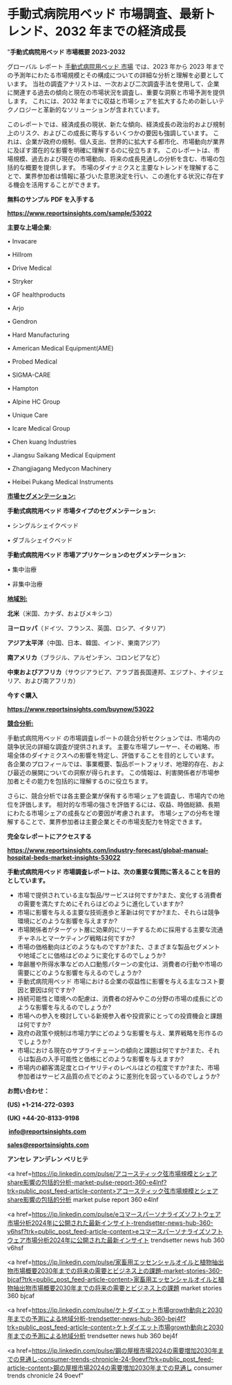 # 手動式病院用ベッド 市場調査、最新トレンド、2032 年までの経済成長

"<strong>手動式病院用ベッド 市場概要 2023-2032</strong>

グローバル レポート <a href=https://www.reportsinsights.com/sample/53022>手動式病院用ベッド 市場</a> では、2023 年から 2023 年までの予測年にわたる市場規模とその構成についての詳細な分析と理解を必要としています。 当社の調査アナリストは、一次および二次調査手法を使用して、企業に関連する過去の傾向と現在の市場状況を調査し、重要な洞察と市場予測を提供します。 これには、2032 年までに収益と市場シェアを拡大​​するための新しいテクノロジーと革新的なソリューションが含まれています。

このレポートでは、経済成長の現状、新たな傾向、経済成長の政治的および規制上のリスク、およびこの成長に寄与するいくつかの要因も強調しています。 これは、企業が政府の規制、個人支出、世界的に拡大する都市化、市場動向が業界に及ぼす潜在的な影響を明確に理解するのに役立ちます。 このレポートは、市場規模、過去および現在の市場動向、将来の成長見通しの分析を含む、市場の包括的な概要を提供します。 市場のダイナミクスと主要なトレンドを理解することで、業界参加者は情報に基づいた意思決定を行い、この進化する状況に存在する機会を活用することができます。

<strong><b>無料のサンプル PDF を入手する</b></strong>

<a href=https://www.reportsinsights.com/sample/53022><strong><u>https://www.reportsinsights.com/sample/53022</u></strong></a>

<strong>主要な上場企業:</strong>

• Invacare

• Hillrom

• Drive Medical

• Stryker

• GF healthproducts

• Arjo

• Gendron

• Hard Manufacturing

• American Medical Equipment(AME)

• Probed Medical

• SIGMA-CARE

• Hampton

• Alpine HC Group

• Unique Care

• Icare Medical Group

• Chen kuang Industries

• Jiangsu Saikang Medical Equipment

• Zhangjiagang Medycon Machinery

• Heibei Pukang Medical Instruments

<strong><u>市場セグメンテーション</u></strong><strong><u>:</u></strong>

<strong>手動式病院用ベッド 市場タイプのセグメンテーション:</strong>

• シングルシェイクベッド

• ダブルシェイクベッド

<strong>手動式病院用ベッド 市場アプリケーションのセグメンテーション:</strong>

• 集中治療

• 非集中治療

<strong><u>地域別</u></strong><strong><u>:</u></strong>

<strong>北米</strong>（米国、カナダ、およびメキシコ）

<strong>ヨーロッパ</strong>（ドイツ、フランス、英国、ロシア、イタリア）

<strong>アジア太平洋</strong>（中国、日本、韓国、インド、東南アジア）

<strong>南アメリカ</strong>（ブラジル、アルゼンチン、コロンビアなど）

<strong>中東およびアフリカ</strong>（サウジアラビア、アラブ首長国連邦、エジプト、ナイジェリア、および南アフリカ）

<strong>今すぐ購入</strong>

<a href=https://www.reportsinsights.com/buynow/53022><strong><u>https://www.reportsinsights.com/buynow/53022</u></strong></a>

<strong><u>競合分析:</u></strong>

手動式病院用ベッド の市場調査レポートの競合分析セクションでは、市場内の競争状況の詳細な調査が提供されます。 主要な市場プレーヤー、その戦略、市場全体のダイナミクスへの影響を特定し、評価することを目的としています。 各企業のプロフィールでは、事業概要、製品ポートフォリオ、地理的存在、および最近の展開についての洞察が得られます。 この情報は、利害関係者が市場参加者とその能力を包括的に理解するのに役立ちます。

さらに、競合分析では各主要企業が保有する市場シェアを調査し、市場内での地位を評価します。 相対的な市場の強さを評価するには、収益、時価総額、長期にわたる市場シェアの成長などの要因が考慮されます。 市場シェアの分布を理解することで、業界参加者は主要企業とその市場支配力を特定できます。

<strong>完全なレポートにアクセスする</strong>

<a href=https://www.reportsinsights.com/industry-forecast/global-manual-hospital-beds-market-insights-53022><strong><u><b>https://www.reportsinsights.com/industry-forecast/global-manual-hospital-beds-market-insights-53022</b></u></strong></a>

<strong><b>手動式病院用ベッド 市場調査レポートは、次の重要な質問に答えることを目的としています。</b></strong>
<ul>
  <li>市場で提供されている主な製品/サービスは何ですか?また、変化する消費者の需要を満たすためにそれらはどのように進化していますか?</li>
  <li>市場に影響を与える主要な技術進歩と革新は何ですか?また、それらは競争環境にどのような影響を与えますか?</li>
  <li>市場関係者がターゲット層に効果的にリーチするために採用する主要な流通チャネルとマーケティング戦略は何ですか?</li>
  <li>市場の価格動向はどのようなものですか?また、さまざまな製品セグメントや地域ごとに価格はどのように変化するのでしょうか?</li>
  <li>年齢層や所得水準などの人口動態パターンの変化は、消費者の行動や市場の需要にどのような影響を与えるのでしょうか?</li>
  <li>手動式病院用ベッド 市場における企業の収益性に影響を与える主なコスト要因と要因は何ですか?</li>
  <li>持続可能性と環境への配慮は、消費者の好みやこの分野の市場の成長にどのような影響を与えるのでしょうか?</li>
  <li>市場への参入を検討している新規参入者や投資家にとっての投資機会と課題は何ですか?</li>
  <li>政府の政策や規制は市場力学にどのような影響を与え、業界戦略を形作るのでしょうか?</li>
  <li>市場における現在のサプライチェーンの傾向と課題は何ですか?また、それらは製品の入手可能性と価格にどのような影響を与えますか?</li>
  <li>市場内の顧客満足度とロイヤリティのレベルはどの程度ですか?また、市場参加者はサービス品質の点でどのように差別化を図っているのでしょうか?</li>
</ul>
<strong>お問い合わせ：</strong>

<strong>(US) +1-214-272-0393</strong>

<strong>(UK) +44-20-8133-9198</strong>

<strong> </strong><a href=info@reportsinsights.com><strong><u>info@reportsinsights.com</u></strong></a>

<a href=sales@reportsinsights.com><strong><u>sales@reportsinsights.com</u></strong></a>

<strong>アンセレ アンデレン ベリヒテ</strong>

<a href=https://jp.linkedin.com/pulse/アコースティック弦市場規模とシェアshare影響の包括的分析-market-pulse-report-360-e4lnf?trk=public_post_feed-article-content>アコースティック弦市場規模とシェアshare影響の包括的分析 market pulse report 360 e4lnf</a>

<a href=https://jp.linkedin.com/pulse/eコマースパーソナライズソフトウェア市場分析2024年に公開された最新インサイト-trendsetter-news-hub-360-v6hsf?trk=public_post_feed-article-content>eコマースパーソナライズソフトウェア市場分析2024年に公開された最新インサイト trendsetter news hub 360 v6hsf</a>

<a href=https://jp.linkedin.com/pulse/家畜用エッセンシャルオイルと植物抽出物市場概要2030年までの将来の需要とビジネス上の課題-market-stories-360-bjcaf?trk=public_post_feed-article-content>家畜用エッセンシャルオイルと植物抽出物市場概要2030年までの将来の需要とビジネス上の課題 market stories 360 bjcaf</a>

<a href=https://jp.linkedin.com/pulse/ケトダイエット市場growth動向と2030年までの予測による地域分析-trendsetter-news-hub-360-bej4f?trk=public_post_feed-article-content>ケトダイエット市場growth動向と2030年までの予測による地域分析 trendsetter news hub 360 bej4f</a>

<a href=https://jp.linkedin.com/pulse/鋼の屋根市場2024の需要増加2030年までの見通し-consumer-trends-chronicle-24-9oevf?trk=public_post_feed-article-content>鋼の屋根市場2024の需要増加2030年までの見通し consumer trends chronicle 24 9oevf</a>"
